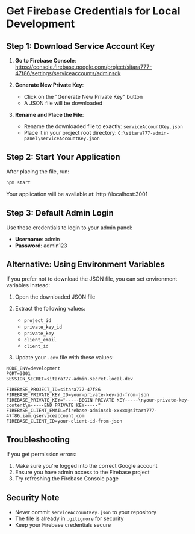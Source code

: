 # Get Firebase Credentials for Local Development

## Step 1: Download Service Account Key

1. **Go to Firebase Console**: https://console.firebase.google.com/project/sitara777-47f86/settings/serviceaccounts/adminsdk

2. **Generate New Private Key**:
   - Click on the "Generate New Private Key" button
   - A JSON file will be downloaded

3. **Rename and Place the File**:
   - Rename the downloaded file to exactly: `serviceAccountKey.json`
   - Place it in your project root directory: `C:\sitara777-admin-panel\serviceAccountKey.json`

## Step 2: Start Your Application

After placing the file, run:
```bash
npm start
```

Your application will be available at: http://localhost:3001

## Step 3: Default Admin Login

Use these credentials to login to your admin panel:
- **Username**: admin
- **Password**: admin123

## Alternative: Using Environment Variables

If you prefer not to download the JSON file, you can set environment variables instead:

1. Open the downloaded JSON file
2. Extract the following values:
   - `project_id`
   - `private_key_id`
   - `private_key`
   - `client_email`
   - `client_id`

3. Update your `.env` file with these values:
```env
NODE_ENV=development
PORT=3001
SESSION_SECRET=sitara777-admin-secret-local-dev

FIREBASE_PROJECT_ID=sitara777-47f86
FIREBASE_PRIVATE_KEY_ID=your-private-key-id-from-json
FIREBASE_PRIVATE_KEY="-----BEGIN PRIVATE KEY-----\nyour-private-key-content\n-----END PRIVATE KEY-----"
FIREBASE_CLIENT_EMAIL=firebase-adminsdk-xxxxx@sitara777-47f86.iam.gserviceaccount.com
FIREBASE_CLIENT_ID=your-client-id-from-json
```

## Troubleshooting

If you get permission errors:
1. Make sure you're logged into the correct Google account
2. Ensure you have admin access to the Firebase project
3. Try refreshing the Firebase Console page

## Security Note

- Never commit `serviceAccountKey.json` to your repository
- The file is already in `.gitignore` for security
- Keep your Firebase credentials secure
